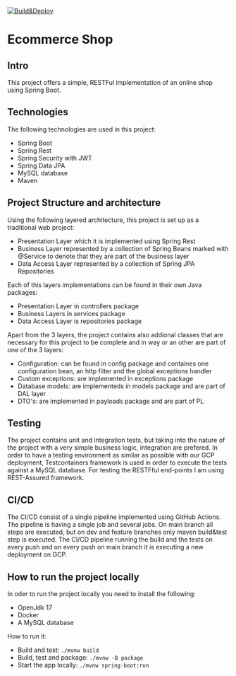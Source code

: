 [![Build&Deploy](https://github.com/alinaberlin/e-commerce-shop/actions/workflows/maven-publish.yml/badge.svg)](https://github.com/alinaberlin/e-commerce-shop/actions/workflows/maven-publish.yml)
# Ecommerce Shop
## Intro
This project offers a simple, RESTFul implementation of an online shop using Spring Boot.
## Technologies
The following technologies are used in this project:
* Spring Boot
* Spring Rest
* Spring Security with JWT
* Spring Data JPA
* MySQL database
* Maven
## Project Structure and architecture
Using the following layered architecture, this project is set up as a traditional web project:
* Presentation Layer which it is implemented using Spring Rest
* Business Layer represented by a collection of Spring Beans marked with @Service to denote that they are part of the business layer
* Data Access Layer represented by a collection of Spring JPA Repositories

Each of this layers implementations can be found in their own Java packages:
* Presentation Layer in controllers package
* Business Layers in services package
* Data Access Layer is repositories package

Apart from the 3 layers, the project contains also addional classes that are necessary for this project to be complete and in way or an other are part of one of the 3 layers:
* Configuration: can be found in config package and containes one configuration bean, an http filter and the global exceptions handler
* Custom exceptions: are implemented in exceptions package
* Database models: are implementeds in models package and are part of DAL layer
* DTO's: are implemented in payloads package and are part of PL
## Testing
The project contains unit and integration tests, but taking into the nature of the project with a very simple business logic, integration are prefered.
In order to have a testing environment as similar as possible with our GCP deployment, Testcontainers framework is used in order to execute the tests against a MySQL database.
For testing the RESTFful end-points I am using REST-Assured framework.
## CI/CD
The CI/CD consist of a single pipeline implemented using GitHub Actions.
The pipeline is having a single job and several jobs.
On main branch all steps are executed, but on dev and feature branches only maven build&test step is executed.
The CI/CD pipeline running the build and the tests on every push and on every push on main branch it is executing a new deployment on GCP.
## How to run the project locally
In oder to run the project locally you need to install the following:
* OpenJdk 17
* Docker
* A MySQL database
  
How to run it:
* Build and test: ```./mvnw build```
* Build, test and package: ```./mvnw -B package```
* Start the app locally: ```./mvnw spring-boot:run```


